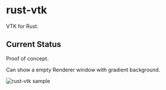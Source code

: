 # rust-vtk

VTK for Rust.

## Current Status

Proof of concept.

Can show a empty Renderer window with gradient background.

![rust-vtk sample](http://i.imgur.com/UQyI6XE.png)
